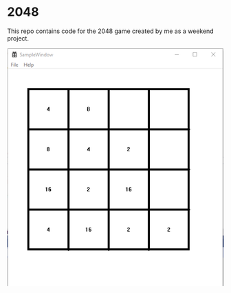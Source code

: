# 2048
This repo contains code for the 2048 game created by me as a weekend project.

<img src="2048_Screenshot.png">
